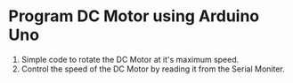 # Program DC Motor using Arduino Uno

1. Simple code to rotate the DC Motor at it's maximum speed.
2. Control the speed of the DC Motor by reading it from the Serial Moniter.
